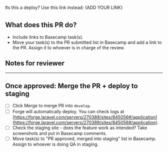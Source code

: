 ❗️Is this a deploy? Use this link instead: {ADD YOUR LINK}

## What does this PR do?

- Include links to Basecamp task(s).
- Move your task(s) to the PR submitted list in Basecamp and add a link to the PR. Assign it to whoever is in charge of the review.


## Notes for reviewer

---

## Once approved: Merge the PR + deploy to staging

- [ ] Click Merge to merge PR into `develop`.
- [ ] Forge will automatically deploy. You can check logs at [https://forge.laravel.com/servers/270389/sites/845056#/application](https://forge.laravel.com/servers/270389/sites/845056#/application).
- [ ] Check the staging site - does the feature work as intended? Take screenshots and put in Basecamp comments.
- [ ] Move task(s) to "PR approved, merged into staging" list in Basecamp. Assign to whoever is doing QA in staging.
